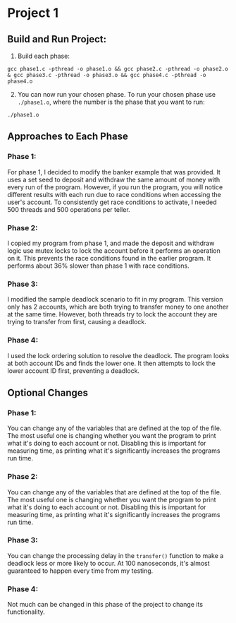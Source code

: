 # Project 1

## Build and Run Project:
1. Build each phase:
```
gcc phase1.c -pthread -o phase1.o && gcc phase2.c -pthread -o phase2.o & gcc phase3.c -pthread -o phase3.o && gcc phase4.c -pthread -o phase4.o
```
2. You can now run your chosen phase. To run your chosen phase use `./phase1.o`, where the number is the phase that you want to run:
```
./phase1.o
```

## Approaches to Each Phase

### Phase 1:
For phase 1, I decided to modify the banker example that was provided. It uses a set seed to deposit and withdraw the same amount of money with every run of the program. 
However, if you run the program, you will notice different results with each run due
to race conditions when accessing the user's account.
To consistently get race conditions to activate, I needed 500 threads and 500 operations per teller.

### Phase 2:
I copied my program from phase 1, and made the deposit and withdraw
logic use mutex locks to lock the account before it performs an operation
on it. This prevents the race conditions found in the earlier program.
It performs about 36% slower than phase 1 with race conditions.
  
### Phase 3:
I modified the sample deadlock scenario to fit in my program.
This version only has 2 accounts, which are both trying to transfer
money to one another at the same time. However, both threads try to lock
the account they are trying to transfer from first, causing a deadlock.
  
### Phase 4:
I used the lock ordering solution to resolve the deadlock. The program
looks at both account IDs and finds the lower one. It then attempts to
lock the lower account ID first, preventing a deadlock.

## Optional Changes
### Phase 1:
You can change any of the variables that are defined at the top of the file. The most useful one is changing whether you want the program to print what it's doing to each account or not. Disabling this is important for measuring time, as printing what it's significantly increases the programs run time.

### Phase 2:
You can change any of the variables that are defined at the top of the file. The most useful one is changing whether you want the program to print what it's doing to each account or not. Disabling this is important for measuring time, as printing what it's significantly increases the programs run time.

### Phase 3:
You can change the processing delay in the `transfer()` function to make a deadlock less or more likely to occur. At 100 nanoseconds, it's almost guaranteed to happen every time from my testing.

### Phase 4: 
Not much can be changed in this phase of the project to change its functionality. 
